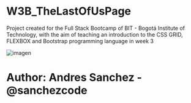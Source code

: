 # W3B_TheLastOfUsPage
Project created for the Full Stack Bootcamp of BIT - Bogotá Institute of Technology, with the aim of teaching an introduction to the CSS GRID, FLEXBOX and Bootstrap programming language in week 3

![imagen](https://user-images.githubusercontent.com/54609399/135673203-b6f6e08f-1223-4cc6-b8a2-eee42fbce55f.png)


# Author: Andres Sanchez - @sanchezcode
